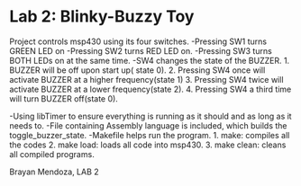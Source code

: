 # Lab 2: Blinky-Buzzy Toy
Project controls msp430 using its four switches.
-Pressing SW1 turns GREEN LED on
-Pressing SW2 turns RED LED on.
-Pressing SW3 turns BOTH LEDs on at the same time.
-SW4 changes the state of the BUZZER.
     1. BUZZER will be off upon start up( state 0).
     2. Pressing SW4 once will activate BUZZER at a higher frequency(state 1)
     3. Pressing SW4 twice will activate BUZZER at a lower frequency(state 2).
     4. Pressing SW4 a third time will turn BUZZER off(state 0).

-Using libTimer to ensure everything is running as it should and as long as it
 needs to.
-File containing Assembly language is included, which builds the
 toggle_buzzer_state.
-Makefile helps run the program.
	  1. make: compiles all the codes
	  2. make load: loads all code into msp430.
	  3. make clean: cleans all compiled programs.

Brayan Mendoza, LAB 2
